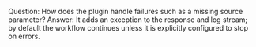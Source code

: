 Question: How does the plugin handle failures such as a missing source parameter?
Answer: It adds an exception to the response and log stream; by default the workflow continues unless it is explicitly configured to stop on errors.
